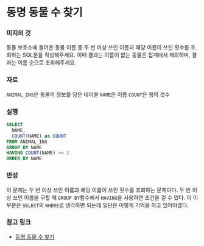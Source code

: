 # 동명 동물 수 찾기

### 미지의 것
동물 보호소에 들어온 동물 이름 중 두 번 이상 쓰인 이름과 해당 이름이 쓰인 횟수를 조회하는 SQL문을 작성해주세요. 이때 결과는 이름이 없는 동물은 집계에서 제외하며, 결과는 이름 순으로 조회해주세요.
### 자료
`ANIMAL_INS`은 동물의 정보를 담은 테이블
`NAME`은 이름
`COUNT`은 행의 갯수

### 실행

```sql
SELECT
  NAME,
  COUNT(NAME) as COUNT
FROM ANIMAL_INS
GROUP BY NAME
HAVING COUNT(NAME) >= 2
ORDER BY NAME
```

### 반성
이 문제는 두 번 이상 쓰인 이름과 해당 이름이 쓰인 횟수를 조회하는 문제이다.
두 번 이상 쓰인 이름을 구할 때 `GROUP BY`함수에서 `HAVING`을 사용하면 조건을 걸 수 있다. 이 이부분은 `SELECT`의 `WHERE`로 생각하면 되는데 일단은 이렇게 기억을 하고 있어야겠다.


### 참고 링크
- [동명 동물 수 찾기](https://school.programmers.co.kr/learn/courses/30/lessons/59041)
